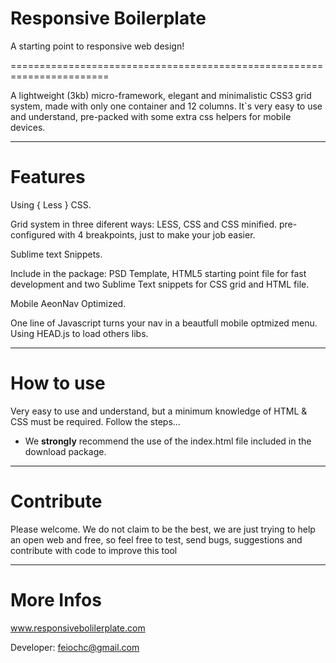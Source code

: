 <h1>Responsive Boilerplate</h1>
A starting point to responsive web design!

=======================================================================

A lightweight (3kb) micro-framework, elegant and minimalistic CSS3 grid system, made with only one container and 12 columns. It`s very easy to use and understand, pre-packed with some extra css helpers for mobile devices.

-----------------------------------------------------------------------
<h1>Features</h1>


Using { Less } CSS.

Grid system in three diferent ways: LESS, CSS and CSS minified. pre-configured with 4 breakpoints, just to make your job easier.

Sublime text Snippets.

Include in the package: PSD Template, HTML5 starting point file for fast development and two Sublime Text snippets for CSS grid and HTML file.

Mobile AeonNav Optimized.</h1>

One line of Javascript turns your nav in a beautfull mobile optmized menu.
Using HEAD.js to load others libs.

------------------------------------------------------------------------
<h1>How to use</h1>

Very easy to use and understand, but a minimum knowledge of HTML & CSS must be required.
Follow the steps...

- We <b>strongly</b> recommend the use of the index.html file included in the download package.


------------------------------------------------------------------------
<h1>Contribute</h1>

Please welcome. We do not claim to be the best, we are just trying to help an open web and free, so feel free to test, send bugs, suggestions and contribute with code to improve this tool


------------------------------------------------------------------------
<h1>More Infos</h1>


www.responsivebolilerplate.com

Developer: feiochc@gmail.com
